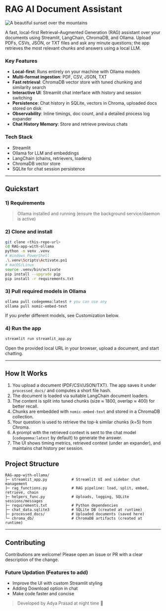 # RAG AI Document Assistant

![A beautiful sunset over the mountains](https://i.postimg.cc/SxFH8jBJ/gfrgfrgrdgt.png "App Screenshot")

A fast, local-first Retrieval-Augmented Generation (RAG) assistant over your documents using Streamlit, LangChain, ChromaDB, and Ollama. Upload PDFs, CSVs, JSON, or TXT files and ask any minute questions; the app retrieves the most relevant chunks and answers using a local LLM.

### Key Features
- **Local-first**: Runs entirely on your machine with Ollama models
- **Multi-format ingestion**: PDF, CSV, JSON, TXT
- **Fast retrieval**: ChromaDB vector store with tuned chunking and similarity search
- **Interactive UI**: Streamlit chat interface with history and session switching
- **Persistence**: Chat history in SQLite, vectors in Chroma, uploaded docs stored on disk
- **Observability**: Inline timings, doc count, and a detailed process log expander
- **Chat History Memory**: Store and retrieve previous chats

### Tech Stack
- Streamlit
- Ollama for LLM and embeddings
- LangChain (chains, retrievers, loaders)
- ChromaDB vector store
- SQLite for chat session persistence

---

## Quickstart

### 1) Requirements
> Ollama installed and running (ensure the background service/daemon is active)

### 2) Clone and install
```bash
git clone <this-repo-url>
cd RAG-app-with-ollama
python -m venv .venv
# Windows PowerShell
.\.venv\Scripts\Activate.ps1
# macOS/Linux
source .venv/bin/activate
pip install --upgrade pip
pip install -r requirements.txt
```

### 3) Pull required models in Ollama
```bash
ollama pull codegemma:latest # you can use any
ollama pull nomic-embed-text
```

If you prefer different models, see Customization below.

### 4) Run the app
```bash
streamlit run streamlit_app.py
```

Open the provided local URL in your browser, upload a document, and start chatting.

---

## How It Works
1. You upload a document (PDF/CSV/JSON/TXT). The app saves it under `processed_docs/` and computes a short file hash.
2. The document is loaded via suitable LangChain document loaders.
3. The content is split into tuned chunks (size ≈ 1800, overlap ≈ 400) for better recall.
4. Chunks are embedded with `nomic-embed-text` and stored in a ChromaDB collection.
5. Your question is used to retrieve the top-k similar chunks (k=5) from Chroma.
6. A prompt with the retrieved context is sent to the chat model (`codegemma:latest` by default) to generate the answer.
7. The UI shows timing metrics, retrieved context (under an expander), and maintains chat history per session.


## Project Structure
```text
RAG-app-with-ollama/
├─ streamlit_app.py           # Streamlit UI and sidebar chat management
├─ rag_functions.py           # RAG pipeline: load, split, embed, retrieve, chain
├─ helpers_func.py            # Uploads, logging, SQLite sessions/messages
├─ requirements.txt           # Python dependencies
├─ chat_data.sqlite3          # SQLite DB (created at runtime)
├─ processed_docs/            # Uploaded documents (saved here)
└─ chroma_db/                 # ChromaDB artifacts (created at runtime)
```

---

## Contributing
Contributions are welcome! Please open an issue or PR with a clear description of the change.

### Future Updation (Features to add)
* Improve the UI with custom Streamlit styling
* Adding Download option in chat
* Make code faster and concise

> Developed by Adya Prasad at night time 💫
